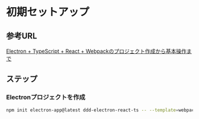 # 初期セットアップ

## 参考URL

[Electron + TypeScript + React + Webpackのプロジェクト作成から基本操作まで](https://qiita.com/uta-member/items/0590bb3832cac9fd41ec)

## ステップ

### Electronプロジェクトを作成

```sh
npm init electron-app@latest ddd-electron-react-ts -- --template=webpack-typescript
```
